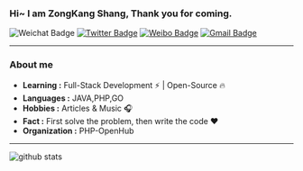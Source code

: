 ### Hi~ I am ZongKang Shang, Thank you for coming.

![Weichat Badge](https://img.shields.io/badge/-dszkng-58CC02?style=flat-square&logo=wechat&logoColor=white&link=https://twitter.com/dszkng) 
[![Twitter Badge](https://img.shields.io/badge/-dszkng-1ca0f1?style=flat-square&logo=twitter&logoColor=white&link=https://twitter.com/dszkng)](https://twitter.com/ningzelin) 
[![Weibo Badge](https://img.shields.io/badge/-shangzongkang-FFCC22?style=flat-square&logo=sina-weibo&logoColor=white&link=https://weibo.com/u/shangzongkang)](https://weibo.com/274722003)
[![Gmail Badge](https://img.shields.io/badge/-shangzongkang@gmail.com-c14438?style=flat-square&logo=Gmail&logoColor=white&link=mailto:shangzongkang@gmail.com)](mailto:shangzongkang@gmail.com)

---

### About me

-  **Learning :** Full-Stack Development :zap: | Open-Source :fire:	
-  **Languages :** JAVA,PHP,GO
-  **Hobbies :** Articles & Music :headphones:
-  **Fact :** First solve the problem, then write the code :heart: 
-  **Organization :** PHP-OpenHub

---

![github stats](https://github-readme-stats.vercel.app/api?username=dszkng&show_icons=true)
